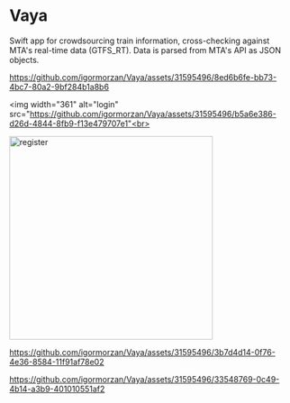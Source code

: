# Vaya
Swift app for crowdsourcing train information, cross-checking against MTA's real-time data (GTFS_RT). Data is parsed from MTA's API as JSON objects. 

https://github.com/igormorzan/Vaya/assets/31595496/8ed6b6fe-bb73-4bc7-80a2-9bf284b1a8b6

<img width="361" alt="login" src="https://github.com/igormorzan/Vaya/assets/31595496/b5a6e386-d26d-4844-8fb9-f13e479707e1"<br>

<img width="361" alt="register" src="https://github.com/igormorzan/Vaya/assets/31595496/3fe1b49b-364a-4b0e-8b34-3d751ee28d63">

https://github.com/igormorzan/Vaya/assets/31595496/3b7d4d14-0f76-4e36-8584-11f91af78e02

https://github.com/igormorzan/Vaya/assets/31595496/33548769-0c49-4b14-a3b9-401010551af2

